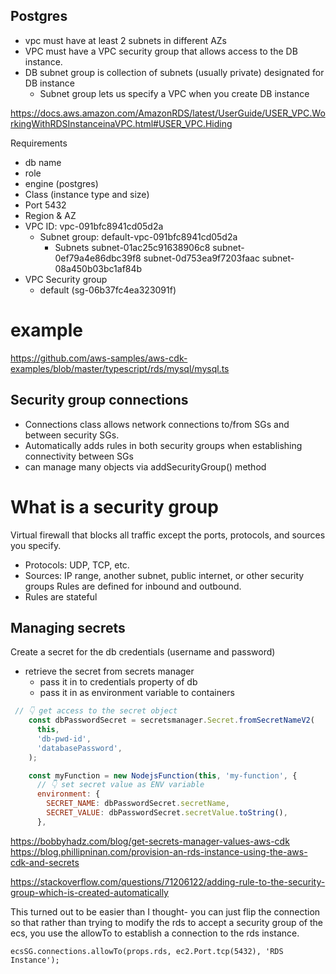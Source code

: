 ## Postgres

- vpc must have at least 2 subnets in different AZs
- VPC must have a VPC security group that allows access to the DB instance.
- DB subnet group is collection of subnets (usually private) designated for DB instance
  - Subnet group lets us specify a VPC when you create DB instance 


https://docs.aws.amazon.com/AmazonRDS/latest/UserGuide/USER_VPC.WorkingWithRDSInstanceinaVPC.html#USER_VPC.Hiding


Requirements
- db name
- role
- engine (postgres)
- Class (instance type and size)
- Port 5432
- Region & AZ
- VPC ID: vpc-091bfc8941cd05d2a
  - Subnet group: default-vpc-091bfc8941cd05d2a
    - Subnets
      subnet-01ac25c91638906c8
      subnet-0ef79a4e86dbc39f8
      subnet-0d753ea9f7203faac
      subnet-08a450b03bc1af84b
- VPC Security group
  - default (sg-06b37fc4ea323091f)


# example 
https://github.com/aws-samples/aws-cdk-examples/blob/master/typescript/rds/mysql/mysql.ts

## Security group connections
- Connections class allows network connections to/from SGs and between security SGs.
- Automatically adds rules in both security groups when establishing connectivity between SGs
- can manage many objects via addSecurityGroup() method


# What is a security group
Virtual firewall that blocks all traffic except the ports, protocols, and sources you specify.
- Protocols: UDP, TCP, etc.
- Sources: IP range, another subnet, public internet, or other security groups
Rules are defined for inbound and outbound.
- Rules are stateful

## Managing secrets

Create a secret for the db credentials (username and password) 
- retrieve the secret from secrets manager
  - pass it in to credentials property of db
  - pass it in as environment variable to containers

```js
 // 👇 get access to the secret object
    const dbPasswordSecret = secretsmanager.Secret.fromSecretNameV2(
      this,
      'db-pwd-id',
      'databasePassword',
    );

    const myFunction = new NodejsFunction(this, 'my-function', {
      // 👇 set secret value as ENV variable
      environment: {
        SECRET_NAME: dbPasswordSecret.secretName,
        SECRET_VALUE: dbPasswordSecret.secretValue.toString(),
      },
```

https://bobbyhadz.com/blog/get-secrets-manager-values-aws-cdk
https://blog.phillipninan.com/provision-an-rds-instance-using-the-aws-cdk-and-secrets


https://stackoverflow.com/questions/71206122/adding-rule-to-the-security-group-which-is-created-automatically

This turned out to be easier than I thought- you can just flip the connection so that rather than trying to modify the rds to accept a security group of the ecs, you use the allowTo to establish a connection to the rds instance.

    ecsSG.connections.allowTo(props.rds, ec2.Port.tcp(5432), 'RDS Instance');